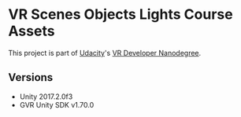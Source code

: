 # VR Scenes Objects Lights Course Assets
This project is part of [Udacity](https://www.udacity.com "Udacity - Be in demand")'s [VR Developer Nanodegree](https://www.udacity.com/course/vr-developer-nanodegree--nd017).

## Versions
- Unity 2017.2.0f3
- GVR Unity SDK v1.70.0

